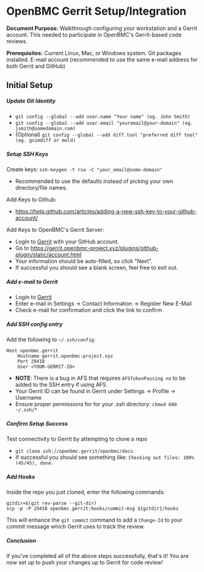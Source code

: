 # OpenBMC Gerrit Setup/Integration

**Document Purpose:** Walkthrough configuring your workstation and a Gerrit
                      account. This needed to participate in OpenBMC's
                      Gerrit-based code reviews.

**Prerequisites:** Current Linux, Mac, or Windows system. Git packages
                   installed. E-mail account (recommended to use the same e-mail
                   address for both Gerrit and GitHub)

## Initial Setup

##### Update Git Identity

* `git config --global --add user.name "Your name" (eg. John Smith)`
* `git config --global --add user.email "youremail@your-domain"
    (eg. jsmith@somedomain.com)`
* (Optional) `git config --global --add diff.tool "preferred diff tool"
    (eg. gvimdiff or meld)`


##### Setup SSH Keys
Create keys: ```ssh-keygen -t rsa -C "your_email@some-domain"```
* Recommended to use the defaults instead of picking your own directory/file
  names.

Add Keys to Github:
* <https://help.github.com/articles/adding-a-new-ssh-key-to-your-github-account/>

Add Keys to OpenBMC's Gerrit Server:
* Login to [Gerrit](https://gerrit.openbmc-project.xyz/) with your GitHub
  account.
* Go to
  <https://gerrit.openbmc-project.xyz/plugins/github-plugin/static/account.html>
* Your information should be auto-filled, so click "Next".
* If successful you should see a blank screen, feel free to exit out.

##### Add e-mail to Gerrit
* Login to [Gerrit](https://gerrit.openbmc-project.xyz/)
* Enter e-mail in Settings -> Contact Information -> Register New E-Mail
* Check e-mail for confirmation and click the link to confirm

##### Add SSH config entry
Add the following to `~/.ssh/config`:
```
Host openbmc.gerrit
    Hostname gerrit.openbmc-project.xyz
    Port 29418
    User <YOUR-GERRIT-ID>
```
* **NOTE**: There is a bug in AFS that requires `AFSTokenPassing no` to be
            added to the SSH entry if using AFS.
* Your Gerrit ID can be found in Gerrit under Settings -> Profile -> Username
* Ensure proper permissions for for your .ssh directory: `chmod 600 ~/.ssh/*`

##### Confirm Setup Success
Test connectivity to Gerrit by attempting to clone a repo
* `git clone ssh://openbmc.gerrit/openbmc/docs`
* If successful you should see something like:
    `Checking out files: 100% (45/45), done.`

##### Add Hooks
Inside the repo you just cloned, enter the following commands:
```
gitdir=$(git rev-parse --git-dir)
scp -p -P 29418 openbmc.gerrit:hooks/commit-msg ${gitdir}/hooks
```
This will enhance the `git commit` command to add a `Change-Id` to your commit
message which Gerrit uses to track the review.

##### Conclusion
If you've completed all of the above steps successfully, that's it! You are now
set up to push your changes up to Gerrit for code review!
